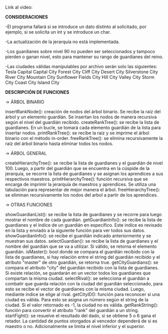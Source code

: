 Link al video:

****CONSIDERACIONES****

-El programa fallará si se introduce un dato distinto al solicitado, por ejemplo, si se solicita un int y se introduce un char.

-La actualización de la jerarquía no está implementada.

-Los guardianes sobre nivel 90 no pueden ser seleccionados y tampoco pierden o ganan nivel, esto para mantener su rango de guardianes del reino.

-Las ciudades válidas manipulables por archivo serán solo las siguientes:
Tesla Capital
Capital City
Forest City
Cliff City
Desert City
Silverstone City
River City
Mountain City
Sunflower Fields City
Hill City
Valley City
Storm City
Coast City
Island City

****DESCRIPCIÓN DE FUNCIONES****

-> ÁRBOL BINARIO

insertRankNode(): creación de nodos del árbol binario. Se recibe la raíz del árbol y un elemento guardián. Se insertan los nodos de manera recursiva según el nivel del guardián recibido. 
createRankTree(): se recibe la lista de guardianes. En un bucle, se tomará cada elemento guardián de la lista para insertar nodos.
printRankTree(): se recibe la raíz y se imprime el árbol binario con el método in-order.
freeRankTree(): se elimina recursivamente la raíz del árbol binario hasta eliminar todos los nodos.

-> ÁRBOL GENERAL

createHierarchyTree(): se recibe la lista de guardianes y el guardián de nivel 100. Luego, a partir del guardián que se encuentra en la cúspide de la jerarquía, se recorre la lista de guardianes y se asignan los aprendices a sus respectivos maestros.
printHierarchyTree(): función recursiva que se encarga de imprimir la jerarquía de maestros y aprendices. Se utiliza una tabulación para representar de mejor manera el árbol.
freeHierarchyTree(): se eliminan recursivamente los nodos del arbol a partir de los aprendices.

-> OTRAS FUNCIONES

showGuardianList(): se recibe la lista de guardianes y se recorre para luego mostrar el nombre de cada guardián.
getGuardianInfo(): se recibe la lista de guardianes y el índice de un guardián en específico. Este indíce es revisado en la lista y enviado a la siguiente función para ver todos sus datos.
showGuardianInfo(): se recibe el guardián indicado anteriormente y se muestran sus datos.
selectGuardian(): se recibe la lista de guardianes y el nombre del guardián que se va a utilizar. Si válido, se retorna el elemento guardián.
isMaster(): bool donde se compara el guardián recibido con la lista de guardianes, si hay relación entre el string del guardián recibido y el atributo "master" de otro guardián, se retorna true.
getCityGuardians(): se compara el atributo "city" del guardián recibido con la lista de guardianes. Si existe relación, se guardarán en un vector todos los guardianes que compartan la misma ciudad.
selectRival(): se selecciona el guardián a combatir que guarda relación con la ciudad del guardián seleccionado, para esto se recibe el vector de guardianes con la misma ciudad. Luego, mediante índice se elige al rival.
getCityID(): función para reconocer si una ciudad es válida. Para esto se asigna un número según el string de la ciudad. Si el valor retornado es -1, la ciudad no es válida.
getRankString(): función para convertir el atributo "rank" del guardián a un string.
startFight(): se resuelve el resultado del dado, si se obtiene 5 o 6 gana el retador. La cantidad de puntos otorgados al vencedor dependerá de si es maestro o no. Adicionalmente se limita el nivel inferior y el superior.